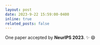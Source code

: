```yaml
---
layout: post
date: 2023-9-22 15:59:00-0400
inline: true
related_posts: false
---
```


One paper accepted by **NeurIPS 2023**.  :sparkles: :smile:
